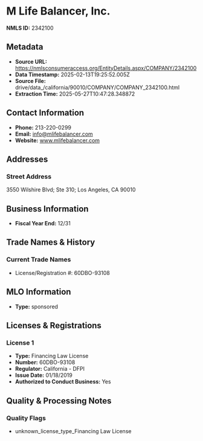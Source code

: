 # M Life Balancer, Inc.

**NMLS ID:** 2342100

## Metadata
- **Source URL:** https://nmlsconsumeraccess.org/EntityDetails.aspx/COMPANY/2342100
- **Data Timestamp:** 2025-02-13T19:25:52.005Z
- **Source File:** drive/data_/california/90010/COMPANY/COMPANY_2342100.html
- **Extraction Time:** 2025-05-27T10:47:28.348872

## Contact Information
- **Phone:** 213-220-0299
- **Email:** info@mlifebalancer.com
- **Website:** www.mlifebalancer.com

## Addresses
### Street Address
3550 Wilshire Blvd; Ste 310; Los Angeles, CA 90010

## Business Information
- **Fiscal Year End:** 12/31

## Trade Names & History
### Current Trade Names
- License/Registration #: 60DBO-93108

## MLO Information
- **Type:** sponsored

## Licenses & Registrations

### License 1
- **Type:** Financing Law License
- **Number:** 60DBO-93108
- **Regulator:** California - DFPI
- **Issue Date:** 01/18/2019
- **Authorized to Conduct Business:** Yes

## Quality & Processing Notes
### Quality Flags
- unknown_license_type_Financing Law License
